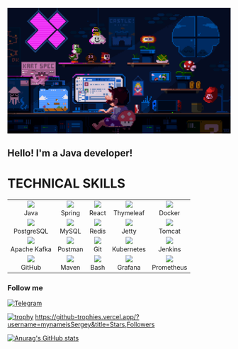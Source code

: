 ![Header](https://github.com/mynameisSergey/mynameisSergey/blob/main/assets/%D0%9C%D0%B0%D1%80%D0%B8%D0%BE.gif) 

## Hello! I'm a Java developer!
# TECHNICAL SKILLS

<table>
  <tr>
    <td align="center"><img src="https://cdn.jsdelivr.net/gh/devicons/devicon/icons/java/java-original.svg" width="50" /><br>Java</td>
    <td align="center"><img src="https://cdn.jsdelivr.net/gh/devicons/devicon/icons/spring/spring-original.svg" width="50" /><br>Spring</td>
    <td align="center"><img src="https://cdn.jsdelivr.net/gh/devicons/devicon/icons/react/react-original.svg" width="50" /><br>React</td>
    <td align="center"><img src="https://cdn.jsdelivr.net/gh/devicons/devicon/icons/thymeleaf/thymeleaf-original.svg" width="50" /><br>Thymeleaf</td>
    <td align="center"><img src="https://cdn.jsdelivr.net/gh/devicons/devicon/icons/docker/docker-original.svg" width="50" /><br>Docker</td>
  </tr>
  <tr>
    <td align="center"><img src="https://cdn.jsdelivr.net/gh/devicons/devicon/icons/postgresql/postgresql-original.svg" width="50" /><br>PostgreSQL</td>
    <td align="center"><img src="https://cdn.jsdelivr.net/gh/devicons/devicon/icons/mysql/mysql-original.svg" width="50" /><br>MySQL</td>
    <td align="center"><img src="https://cdn.jsdelivr.net/gh/devicons/devicon/icons/redis/redis-original.svg" width="50" /><br>Redis</td>
    <td align="center"><img src="https://cdn-icons-png.flaticon.com/512/3425/3425602.png" width="50" /><br>Jetty</td>
    <td align="center"><img src="https://cdn.jsdelivr.net/gh/devicons/devicon/icons/tomcat/tomcat-original.svg" width="50" /><br>Tomcat</td>
  </tr>
  <tr>
    <td align="center"><img src="https://cdn.jsdelivr.net/gh/devicons/devicon/icons/apachekafka/apachekafka-original.svg" width="50" /><br>Apache Kafka</td>
    <td align="center"><img src="https://cdn.jsdelivr.net/gh/devicons/devicon/icons/postman/postman-original.svg" width="50" /><br>Postman</td>
    <td align="center"><img src="https://cdn.jsdelivr.net/gh/devicons/devicon/icons/git/git-original.svg" width="50" /><br>Git</td>
    <td align="center"><img src="https://cdn.jsdelivr.net/gh/devicons/devicon/icons/kubernetes/kubernetes-plain.svg" width="50" /><br>Kubernetes</td>
    <td align="center"><img src="https://cdn.jsdelivr.net/gh/devicons/devicon/icons/jenkins/jenkins-original.svg" width="50" /><br>Jenkins</td>
  </tr>
  <tr>
    <td align="center"><img src="https://cdn.jsdelivr.net/gh/devicons/devicon/icons/github/github-original.svg" width="50" /><br>GitHub</td>
    <td align="center"><img src="https://cdn.jsdelivr.net/gh/devicons/devicon/icons/maven/maven-original.svg" width="50" /><br>Maven</td>
    <td align="center"><img src="https://cdn.jsdelivr.net/gh/devicons/devicon/icons/bash/bash-original.svg" width="50" /><br>Bash</td>
    <td align="center"><img src="https://cdn.jsdelivr.net/gh/devicons/devicon/icons/grafana/grafana-original.svg" width="50" /><br>Grafana</td>
    <td align="center"><img src="https://cdn.jsdelivr.net/gh/devicons/devicon/icons/prometheus/prometheus-original.svg" width="50" /><br>Prometheus</td>
  </tr>
</table>





### Follow me
[![Telegram](https://img.shields.io/badge/-Telegram-blue?style=for-the-badge&logo=Telegram)](https://t.me/YAKSS9)  

[![trophy](https://github-trophies.vercel.app/?username=mynameisSergey&title=Stars,Followers)](https://github.com/lucthienphong1120/github-trophies)
https://github-trophies.vercel.app/?username=mynameisSergey&title=Stars,Followers

[![Anurag's GitHub stats](https://github-readme-stats.vercel.app/api?username=mynameisSergey&hide=contribs&show_icons=true&theme=radical)](https://github.com/anuraghazra/github-readme-stats) 
